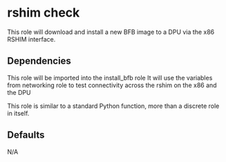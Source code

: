 # rshim check
This role will download and install a new BFB image to a DPU via the x86 RSHIM interface.

## Dependencies

This role will be imported into the install_bfb role
It will use the variables from networking role to test connectivity across the rshim on the x86 and the DPU

This role is similar to a standard Python function, more than a discrete role in itself.

## Defaults
N/A

